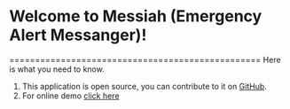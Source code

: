 # Welcome to Messiah (Emergency Alert Messanger)!
=================================================
Here is what you need to know.

1. This application is open source, you can contribute to it on [GitHub](https://github.com/codeforpakistan/Messiah-Web).
2. For online demo [click here](http://www.messiahapp.com)
